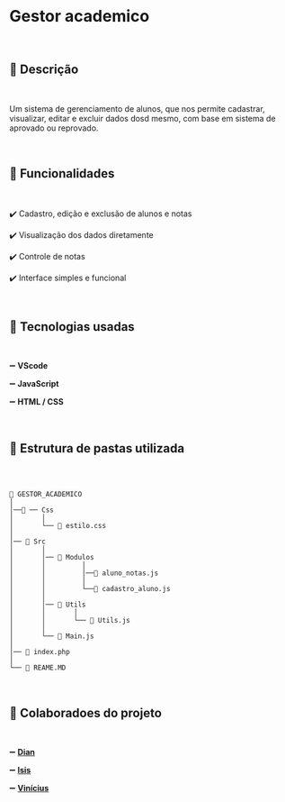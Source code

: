 
<br>

# Gestor academico

<br>

## 📌 Descrição

<br>

Um sistema de gerenciamento de alunos, que nos permite cadastrar, visualizar, editar e excluir dados dosd mesmo, com base em sistema de aprovado ou reprovado.

<br>

## 📝 Funcionalidades 

<br>

✔️ Cadastro, edição e exclusão de alunos e notas

✔️ Visualização dos dados diretamente

✔️ Controle de notas

✔️ Interface simples e funcional

<br>

## 📜 Tecnologias usadas 

<br>

➖ **VScode**

➖ **JavaScript**

➖ **HTML / CSS**

<br>

## 📁 Estrutura de pastas utilizada

<br>

```

📁 GESTOR_ACADEMICO
│
│──📁 ── Css 
│       │
│       └── 📄 estilo.css
│
│── 📁 Src
│       │
│       │── 📁 Modulos
│       │         │
│       │         │──📄 aluno_notas.js
│       │         │
│       │         └──📄 cadastro_aluno.js
│       │
│       │── 📁 Utils
│       │       │
│       │       └── 📄 Utils.js
│       │
│       └── 📄 Main.js
│ 
│── 📄 index.php
│       
└── 📧 REAME.MD

```

<br>

## 👥 Colaboradoes do projeto

<br>

➖ **[Dian](https://github.com/DianLuca)**

➖ **[Isis](https://github.com/FrancaIsis)**

➖ **[Vinícius](https://github.com/viniciusestevamsilva)**
